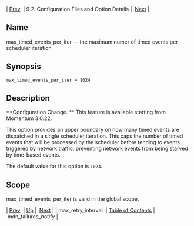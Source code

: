 | [Prev](conf.ref.max_retry_interval)  | 9.2. Configuration Files and Option Details |  [Next](conf.ref.mdn_failures_notify.php) |

<a name="conf.ref.max_timed_events_per_iter"></a>
## Name

max_timed_events_per_iter — the maximum numer of timed events per scheduler iteration

## Synopsis

`max_timed_events_per_iter = 1024`

<a name="idp10332880"></a>
## Description

**Configuration Change. ** This feature is available starting from Momentum 3.0.22.

This option provides an upper boundary on how many timed events are dispatched in a single scheduler iteration. This caps the number of timed events that will be processed by the scheduler before tending to events triggered by network traffic, preventing network events from being starved by time-based events.

The default value for this option is `1024`.

<a name="idp10338224"></a>
## Scope

max_timed_events_per_iter is valid in the global scope.

| [Prev](conf.ref.max_retry_interval)  | [Up](conf.ref.files.php) |  [Next](conf.ref.mdn_failures_notify.php) |
| max_retry_interval  | [Table of Contents](index) |  mdn_failures_notify |
